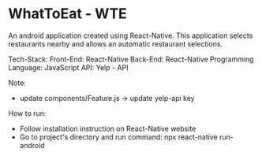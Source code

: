 # WhatToEat - WTE

An android application created using React-Native. 
This application selects restaurants nearby and allows an automatic restaurant selections.

Tech-Stack:
Front-End: React-Native
Back-End: React-Native
Programming Language: JavaScript
API: Yelp - API

Note:
- update components/Feature.js -> update yelp-api key

How to run:
- Follow installation instruction on React-Native website
- Go to project's directory and run command: npx react-native run-android
